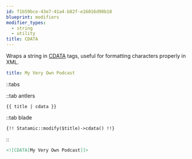 ```yaml
---
id: f1b59bce-43e7-41a4-b82f-e16016d90b18
blueprint: modifiers
modifier_types:
  - string
  - utility
title: CDATA
---
```

Wraps a string in [CDATA][cdata] tags, useful for formatting characters properly in XML.

```yaml
title: My Very Own Podcast
```

::tabs

::tab antlers
```antlers
{{ title | cdata }}
```
::tab blade
```blade
{!! Statamic::modify($title)->cdata() !!}
```
::

```html
<![CDATA[My Very Own Podcast]]>
```

[cdata]: https://en.wikipedia.org/wiki/CDATA

